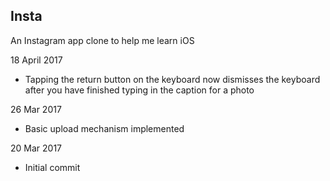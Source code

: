 ## Insta

An Instagram app clone to help me learn iOS

18 April 2017
- Tapping the return button on the keyboard now dismisses the keyboard after you have finished typing in the caption for a photo

26 Mar 2017
- Basic upload mechanism implemented

20 Mar 2017
- Initial commit
